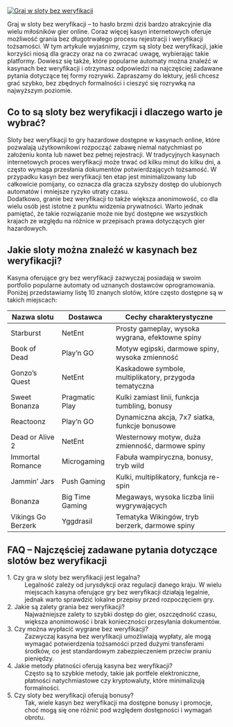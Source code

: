 [![Graj w sloty bez weryfikacji](https://123-caf.pages.dev/gitsignup.png)](https://vrmoo.ru/Bt82HjjY)

<div>Graj w sloty bez weryfikacji – to hasło brzmi dziś bardzo atrakcyjnie dla wielu miłośników gier online. Coraz więcej kasyn internetowych oferuje możliwość grania bez długotrwałego procesu rejestracji i weryfikacji tożsamości. W tym artykule wyjaśnimy, czym są sloty bez weryfikacji, jakie korzyści niosą dla graczy oraz na co zwracać uwagę, wybierając takie platformy. Dowiesz się także, które popularne automaty można znaleźć w kasynach bez weryfikacji i otrzymasz odpowiedzi na najczęściej zadawane pytania dotyczące tej formy rozrywki. Zapraszamy do lektury, jeśli chcesz grać szybko, bez zbędnych formalności i cieszyć się rozrywką na najwyższym poziomie.</div>  <h2>Co to są sloty bez weryfikacji i dlaczego warto je wybrać?</h2> <div>Sloty bez weryfikacji to gry hazardowe dostępne w kasynach online, które pozwalają użytkownikowi rozpocząć zabawę niemal natychmiast po założeniu konta lub nawet bez pełnej rejestracji. W tradycyjnych kasynach internetowych proces weryfikacji może trwać od kilku minut do kilku dni, a często wymaga przesłania dokumentów potwierdzających tożsamość. W przypadku kasyn bez weryfikacji ten etap jest minimalizowany lub całkowicie pomijany, co oznacza dla gracza szybszy dostęp do ulubionych automatów i mniejsze ryzyko utraty czasu.</div> <div>Dodatkowo, granie bez weryfikacji to także większa anonimowość, co dla wielu osób jest istotne z punktu widzenia prywatności. Warto jednak pamiętać, że takie rozwiązanie może nie być dostępne we wszystkich krajach ze względu na różnice w przepisach prawa dotyczących gier hazardowych.</div>  <h2>Jakie sloty można znaleźć w kasynach bez weryfikacji?</h2> <div>Kasyna oferujące gry bez weryfikacji zazwyczaj posiadają w swoim portfolio popularne automaty od uznanych dostawców oprogramowania. Poniżej przedstawiamy listę 10 znanych slotów, które często dostępne są w takich miejscach:</div>  <table>   <thead>     <tr>       <th>Nazwa slotu</th>       <th>Dostawca</th>       <th>Cechy charakterystyczne</th>     </tr>   </thead>   <tbody>     <tr>       <td>Starburst</td>       <td>NetEnt</td>       <td>Prosty gameplay, wysoka wygrana, efektowne spiny</td>     </tr>     <tr>       <td>Book of Dead</td>       <td>Play’n GO</td>       <td>Motyw egipski, darmowe spiny, wysoka zmienność</td>     </tr>     <tr>       <td>Gonzo’s Quest</td>       <td>NetEnt</td>       <td>Kaskadowe symbole, multiplikatory, przygoda tematyczna</td>     </tr>     <tr>       <td>Sweet Bonanza</td>       <td>Pragmatic Play</td>       <td>Kulki zamiast linii, funkcja tumbling, bonusy</td>     </tr>     <tr>       <td>Reactoonz</td>       <td>Play’n GO</td>       <td>Dynamiczna akcja, 7x7 siatka, funkcje bonusowe</td>     </tr>     <tr>       <td>Dead or Alive 2</td>       <td>NetEnt</td>       <td>Westernowy motyw, duża zmienność, darmowe spiny</td>     </tr>     <tr>       <td>Immortal Romance</td>       <td>Microgaming</td>       <td>Fabuła wampiryczna, bonusy, tryb wild</td>     </tr>     <tr>       <td>Jammin’ Jars</td>       <td>Push Gaming</td>       <td>Kulki, multiplikatory, funkcja re-spin</td>     </tr>     <tr>       <td>Bonanza</td>       <td>Big Time Gaming</td>       <td>Megaways, wysoka liczba linii wygrywających</td>     </tr>     <tr>       <td>Vikings Go Berzerk</td>       <td>Yggdrasil</td>       <td>Tematyka Wikingów, tryb berzerk, darmowe spiny</td>     </tr>   </tbody> </table>  <h2>FAQ – Najczęściej zadawane pytania dotyczące slotów bez weryfikacji</h2>  <dl>   <dt>1. Czy gra w sloty bez weryfikacji jest legalna?</dt>   <dd>Legalność zależy od jurysdykcji oraz regulacji danego kraju. W wielu miejscach kasyna oferujące gry bez weryfikacji działają legalnie, jednak warto sprawdzić lokalne przepisy przed rozpoczęciem gry.</dd>    <dt>2. Jakie są zalety grania bez weryfikacji?</dt>   <dd>Najważniejsze zalety to szybki dostęp do gier, oszczędność czasu, większa anonimowość i brak konieczności przesyłania dokumentów.</dd>    <dt>3. Czy można wypłacić wygrane bez weryfikacji?</dt>   <dd>Zazwyczaj kasyna bez weryfikacji umożliwiają wypłaty, ale mogą wymagać potwierdzenia tożsamości przed dużymi transferami środków, co jest standardowym zabezpieczeniem przeciw praniu pieniędzy.</dd>    <dt>4. Jakie metody płatności oferują kasyna bez weryfikacji?</dt>   <dd>Często są to szybkie metody, takie jak portfele elektroniczne, płatności natychmiastowe czy kryptowaluty, które minimalizują formalności.</dd>    <dt>5. Czy sloty bez weryfikacji oferują bonusy?</dt>   <dd>Tak, wiele kasyn bez weryfikacji ma dostępne bonusy i promocje, choć mogą się one różnić pod względem dostępności i wymagań obrotu.</dd> </dl>